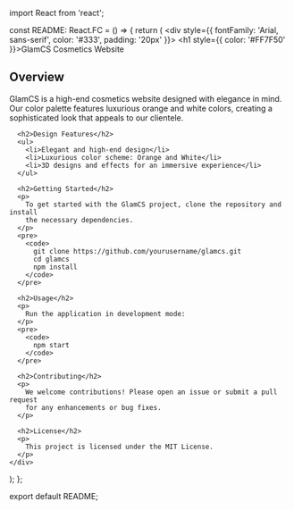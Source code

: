 import React from 'react';

const README: React.FC = () => {
  return (
    <div style={{ fontFamily: 'Arial, sans-serif', color: '#333', padding: '20px' }}>
      <h1 style={{ color: '#FF7F50' }}>GlamCS Cosmetics Website</h1>
      <h2>Overview</h2>
      <p>
        GlamCS is a high-end cosmetics website designed with elegance in mind. 
        Our color palette features luxurious orange and white colors, creating 
        a sophisticated look that appeals to our clientele.
      </p>
      
      <h2>Design Features</h2>
      <ul>
        <li>Elegant and high-end design</li>
        <li>Luxurious color scheme: Orange and White</li>
        <li>3D designs and effects for an immersive experience</li>
      </ul>
      
      <h2>Getting Started</h2>
      <p>
        To get started with the GlamCS project, clone the repository and install 
        the necessary dependencies.
      </p>
      <pre>
        <code>
          git clone https://github.com/yourusername/glamcs.git
          cd glamcs
          npm install
        </code>
      </pre>
      
      <h2>Usage</h2>
      <p>
        Run the application in development mode:
      </p>
      <pre>
        <code>
          npm start
        </code>
      </pre>
      
      <h2>Contributing</h2>
      <p>
        We welcome contributions! Please open an issue or submit a pull request 
        for any enhancements or bug fixes.
      </p>
      
      <h2>License</h2>
      <p>
        This project is licensed under the MIT License.
      </p>
    </div>
  );
};

export default README;